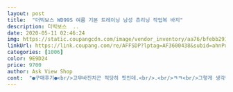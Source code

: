 ```yaml
---
layout: post 
title:  "더빅보스 WD99S 여름 기본 트레이닝 남성 츄리닝 작업복 바지" 
description: 더빅보스  ..
date: 2020-05-11 02:46:24 
img: https://static.coupangcdn.com/image/vendor_inventory/aa76/bfebb291cb99e772e81af3cca60ddf42a03ec613224ae6de1abd501eb74b.jpg 
linkUrl: https://link.coupang.com/re/AFFSDP?lptag=AF3600438&subid=ahnPublicAsk&pageKey=207257502&itemId=613161622&vendorItemId=4608674133&traceid=V0-113-e141032d75c9ff03 
categories: [1006] 
color: 9E9D24 
price: 9700 
author: Ask View Shop 
cont:  "●구매후기●<br/>고무바진치곤 적당히 핏인데.<br/>.<br/>ㅋㅋ<br/>그렇게 생각햇닌봐요<br/>남편작업복이필요해서 블랙이랑블루 두벌구매후 여러번입고 빨아본결과 그렇게 스판이 많지도않으며 무릎뒤편은 구김도 심하고 바지는 얇은데 물빠짐도 약간있음 작업복이 더필요한데 재구매는 안하고싶네요ㅠ<br/>리뷰에서 타이트 하다고 한걸 본거같아서<br/>박음질도 잘 되어있고 기장도 만족하고 재질도 여름에 딱 입니다 너무좋아요<br/>이가격이면  속는셈 치고 한개 구매 해보셔도 좋으실꺼같아요<br/>일할때 입기 괜찮은거같아요<br/>작업복으로 추천ㅋ<br/>적당한핏이고.<br/> 얇으면서 탄탄한거 같아요<br/>제가너무 스키니 핏을 원햇나봐요<br/>키 173 몸무게 75 25살<br/>평소에 허리 31<br/> -32입는데 M사이즈 딱맞아요<br/>" 
---
```

